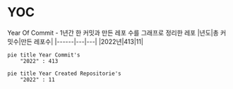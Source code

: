 # YOC
Year Of Commit - 1년간 한 커밋과 만든 레포 수를 그래프로 정리한 레포
|년도|총 커밋수|만든 레포수|
|------|---|---|
|2022년|413|11|

```mermaid
pie title Year Commit's
    "2022" : 413
```
```mermaid
pie title Year Created Repositorie's
    "2022" : 11
```
